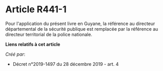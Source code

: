 # Article R441-1

Pour l'application du présent livre en Guyane, la référence au directeur départemental de la sécurité publique est remplacée
par la référence au directeur territorial de la police nationale.

**Liens relatifs à cet article**

_Créé par_:

  - Décret n°2019-1497 du 28 décembre 2019 - art. 4
